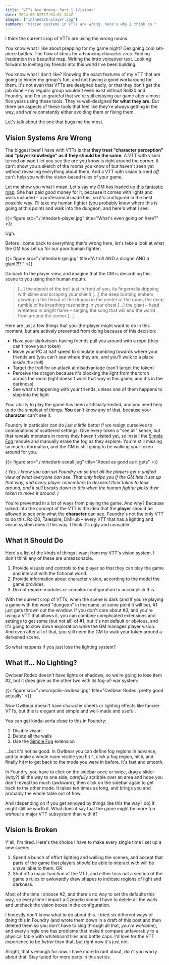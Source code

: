 ```yaml
---
title: "VTTs Are Wrong: Part 1 (Vision)"
date: 2024-08-02T17:54:01.344Z
images: ["inthedark-player.jpg"]
summary: "Vision systems in VTTs are wrong, here's why I think so."
---
```


I think the current crop of VTTs are using the wrong nouns.

You know what I like about prepping for my game night?
Designing cool set-piece battles.
The flow of ideas for advancing character arcs.
Finding inspiration in a beautiful map.
Writing the intro voiceover text.
Looking forward to inviting my friends into this world I've been building.

You know what I don't like?
Knowing the exact features of my VTT that are going to hinder my group's fun, and not having a good workaround for them.
It's not even that VTTs are designed badly, or that they don't get the job done – my regular group wouldn't even exist without Roll20 and Foundry, and I'm so grateful that we're still enjoying our game after almost five years using these tools.
They're well-designed **for what they are.**
But there are aspects of these tools that feel like they're always getting in the way, and we're constantly either avoiding them or fixing them.

Let's talk about the one that bugs me the most.

## Vision Systems Are Wrong

The biggest beef I have with VTTs is that **they treat "character perception" and "player knowledge" as if they should be the same.**
A VTT with vision turned on won't let you see the orc you know is right around the corner.
It can't show you a sketch of the rooms you know of but haven't seen yet without revealing everything about them.
And a VTT with vision turned *off* can't help you with the vision-based rules of your game.

Let me show you what I mean.
Let's say my GM has loaded up [this fantastic map](https://www.czepeku.com/necropolis-dungeon/level-3-abandoned-tomb).
She has paid good money for it, because it comes with lights and walls included – a professional made this, so it's configured in the best possible way.
I'll take my human fighter (you probably know where this is going at this point) and walk into the dungeon, and here's what I see:

{{< figure src="./inthedark-player.jpg" title="What's even going on here?" >}}

Ugh.

Before I come back to everything that's wrong here, let's take a look at what the GM has set up for our poor human fighter:

{{< figure src="./inthedark-gm.jpg" title="A troll AND a dragon AND a giant?!?!" >}}

Go back to the player view, and imagine that the GM is describing this scene to you using their human mouth.

> […]
> the stench of the troll just in front of you, its fingernails dripping with slime and scraping your shield
> […]
> the deep burning embers glowing in the throat of the dragon in the center of the room, the deep rumble of its breathing resonating in your chest
> […]
> the giant – head wreathed in bright flame – singing the song that will end the world from around the corner
> […]

Here are just a few things that you-the-player might want to do in this moment, but are actively prevented from doing because of this decision:

- Have your darkvision-having friends pull you around with a rope (they can't move your token)
- Move your PC at half speed to simulate bumbling towards where your friends are (you can't see where they are, and you'll walk to a place _inside the troll_)
- Target the troll for an attack at disadvantage (can't target the token)
- Perceive the dragon because it's blocking the light from the torch across the room (light doesn't work that way in this game, and it's in the darkness)
- See what's happening with your friends, unless one of them happens to step into the light

Your ability to play the game has been artificially limited, and you need help to do the simplest of things.
**You** can't know any of that, because your **character** can't see it.

Foundry in particular can do _just a little_ better if we resign ourselves to combinations of scattered settings.
Give every token a "see all" sense, but that reveals monsters in rooms they haven't visited yet, so install the [Simple Fog](https://foundryvtt.com/packages/simplefog) module and manually erase the fog as they explore.
You're still missing so much information, and the GM is still going to be walking your token around for you.

{{< figure src="./inthedark-seeall.jpg" title="About as good as it gets" >}}

_(
	Yes, I know you can set Foundry up so that all the players get a unified view of what everyone can see.
	That only helps you if the GM has it set up that way, and every player remembers to deselect their token to look around, and it still breaks down to this when the human fighter picks their token to move it around.
)_

You're prevented in a lot of ways from playing the game.
And why?
Because baked into the concept of the VTT is the idea that the **player** should be allowed to see only what the **character** can see.
Foundry's not the only VTT to do this.
Roll20, Talespire, DMHub – every VTT that has a lighting and vision system does it this way.
I think it's ugly and unusable.

## What It Should Do

Here's a list of the kinds of things I want from my VTT's vision system.
I don't think any of these are unreasonable.

1. Provide visuals and controls to the player so that they can play the game and interact with the fictional world.
2. Provide information about character vision, according to the model the game provides.
3. Do not require modules or complex configuration to accomplish this.

With the current crop of VTTs, when the scene is dark (and if you're playing a game with the word "dungeon" in the name, at some point it will be), #1 just gets thrown out the window.
If you don't care about #3, and you're using a VTT that allows it, you can combine complicated extensions and settings to get some (but not all) of #1, but it's not default or obvious, and it's going to slow down exploration while the GM manages player vision.
And even after all of that, you still need the GM to walk your token around a darkened scene.

So what happens if you just lose the lighting system?

## What If… No Lighting?

Owlbear Rodeo doesn't have lights or shadows, so we're going to lose item #2, but it does give us the other two with its fog-of-war system:

{{< figure src="./necropolis-owlbear.jpg" title="Owlbear Rodeo: pretty good actually" >}}

Now Owlbear doesn't have character sheets or lighting effects like fancier VTTs, but this is elegant and simple and well-made and useful.

You can get kinda-sorta close to this in Foundry:

1. Disable vision
2. Delete all the walls
3. Use the [Simple Fog](https://foundryvtt.com/packages/simplefog) extension

…but it's not as good.
In Owlbear you can define fog regions in advance, and to make a whole room visible you hit `F`, click a fog region, hit `H`, and finally hit `W` to get back to the mode you were in before.
It's fast and smooth.

In Foundry, you have to click on the sidebar once or twice, drag a slider (why?) all the way to one side, *carefully* scribble over an area and hope you don't reveal too much (awkward), then click on the sidebar again to get back to the other mode.
It takes ten times as long, and brings you and probably the whole table out of flow.

And (depending on if you get annoyed by things like this the way I do) it might still be worth it.
What does it say that the game might be more fun _without_ a major VTT subsystem than with it?

## Vision Is Broken

Y'all, I'm tired.
Here's the choice I have to make every single time I set up a new scene:

1. Spend a bunch of effort lighting and walling the scenes, and accept that parts of the game that players _should_ be able to interact with will be unavailable to them, OR
2. Shut off a major function of the VTT, and either toss out a section of the game's rules or awkwardly draw shapes to indicate regions of light and darkness.

Most of the time I choose #2, and there's no way to set the defaults this way, so every time I import a Czepeku scene I have to delete all the walls and uncheck the vision boxes in the configuration.

I honestly don't know what to do about this.
I tried six different ways of doing this in Foundry (and wrote them down in a draft of this post and then deleted them so you don't have to slog through all that, *you're welcome*), and every single one has problems that make it compare unfavorably to a physical table with whiteboard tiles and bottle caps.
I'd love for the VTT experience to be _better_ than that, but right now it's just not.

Alright, that's enough for now.
I have more to rant about, don't you worry about that.
Stay tuned for more parts in this series.
